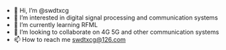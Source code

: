 - 👋 Hi, I’m @swdtxcg
- 👀 I’m interested in digital signal processing and communication systems
- 🌱 I’m currently learning RFML
- 💞️ I’m looking to collaborate on 4G 5G and other communication systems
- 📫 How to reach me swdtxcg@126.com

<!---
swdtxcg/swdtxcg is a ✨ special ✨ repository because its `README.md` (this file) appears on your GitHub profile.
You can click the Preview link to take a look at your changes.
--->
